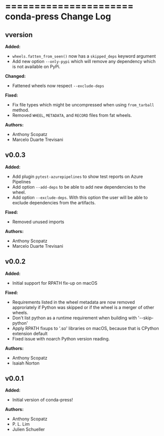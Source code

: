 ======================
conda-press Change Log
======================





<!-- current developments -->

## vversion
**Added:**

* `wheels.fatten_from_seen()` now has a `skipped_deps` keyword argument
* Add new option `--only-pypi` which will remove any dependency which is not available on PyPi.

**Changed:**

* Fattened wheels now respect `--exclude-deps`

**Fixed:**

* Fix file types which might be uncompressed when using `from_tarball` method.
* Removed `WHEEL`, `METADATA`, and `RECORD` files from fat wheels.

**Authors:**

* Anthony Scopatz
* Marcelo Duarte Trevisani



## v0.0.3
**Added:**

* Add plugin ``pytest-azurepipelines`` to show test reports on Azure Pipelines
* Add option `--add-deps` to be able to add new dependencies to the wheel.
* Add option `--exclude-deps`. With this option the user will be able to exclude dependencies from the artifacts.

**Fixed:**

* Removed unused imports

**Authors:**

* Anthony Scopatz
* Marcelo Duarte Trevisani



## v0.0.2
**Added:**

* Initial support for RPATH fix-up on macOS

**Fixed:**

* Requirements listed in the wheel metadata are now removed approriately
  if Python was skipped or if the wheel is a merger of other wheels.
* Don't list python as a runtime requirement when building with '--skip-python'
* Apply RPATH fixups to '.so' libraries on macOS, because that is CPython extension default
* Fixed issue with noarch Python version reading.

**Authors:**

* Anthony Scopatz
* Isaiah Norton



## v0.0.1
**Added:**

* Initial version of conda-press!

**Authors:**

* Anthony Scopatz
* P. L. Lim
* Julien Schueller



